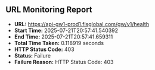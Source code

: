 ## URL Monitoring Report

- **URL:** https://api-gw1-prod1.fisglobal.com/gw/v1/health
- **Start Time:** 2025-07-21T20:57:41.540392
- **End Time:** 2025-07-21T20:57:41.659311
- **Total Time Taken:** 0.118919 seconds
- **HTTP Status Code:** 403
- **Status:** Failure
- **Failure Reason:** HTTP Status Code: 403
